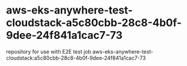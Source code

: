 # aws-eks-anywhere-test-cloudstack-a5c80cbb-28c8-4b0f-9dee-24f841a1cac7-73
repository for use with E2E test job aws-eks-anywhere-test-cloudstack:a5c80cbb-28c8-4b0f-9dee-24f841a1cac7-73
